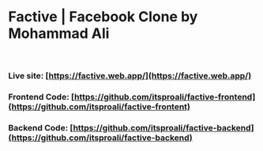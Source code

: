 # Factive | Facebook Clone by Mohammad Ali

<br>

### Live site: [https://factive.web.app/](https://factive.web.app/)

### Frontend Code: [https://github.com/itsproali/factive-frontend](https://github.com/itsproali/factive-frontent)

### Backend Code: [https://github.com/itsproali/factive-backend](https://github.com/itsproali/factive-backend)
